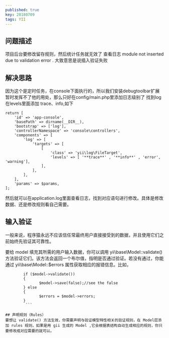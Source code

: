 ```yaml
---
published: true
key: 20180709
tags: YII
---
```

## 问题描述
项目后台要修改留存规则，然后统计任务就无效了
查看日志 module not inserted due to validation error .
大致意思是说插入验证失败
## 解决思路

<!--more-->

因为这个是定时任务，在console下面执行的，所以我们安装debugtoolbar扩展暂时发挥不了他的用处，那么只好在config/main.php里添加日志级别了
找到log 在levels里面添加 trace、info,如下

``` 
return [
    'id' => 'app-console',
    'basePath' => dirname(__DIR__),
    'bootstrap' => ['log'],
    'controllerNamespace' => 'console\controllers',
    'components' => [
        'log' => [
            'targets' => [
                [
                    'class' => 'yii\log\FileTarget',
                    'levels' => [ '**trace**' , '**info**' , 'error', 'warning'],
                ],
            ],
        ],
    ],
    'params' => $params,
];
```

然后就可以在application.log里面查看日志，找到对应语句进行修改。具体是修改数据、还是修改规则看自己需要。
## 输入验证
一般来说，程序猿永远不应该信任常最终用户直接接受到的数据，并且使用它们之前始终先验证其可靠性。

要给 model 填充其所需的用户输入数据，你可以调用 yii\base\Model::validate() 方法验证它们。该方法会返回一个布尔值，指明是否通过验证。若没有通过，你能通过 yii\base\Model::$errors 属性获取相应的报错信息。比如，

```  		
		if ($model->validate())
		{
               $model->save(false);//see the false
        } else
        {
               $errors = $model->errors;
        }
         ```
        
## 声明规则（Rules）
要想让 validate() 方法生效，你需要声明与验证模型特性相关的验证规则，在 Model层添加 rules 规则，如果是用 gii 生成的 Model ,它会根据表结构自动生成相应的规则，你只要修改成对应需要的就可以。
